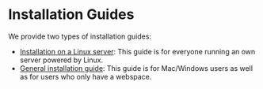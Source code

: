 # Installation Guides

We provide two types of installation guides:

* [Installation on a Linux server](installation_linux.md): This guide is for everyone running an own server powered by Linux. 
* [General installation guide](installation_general.md): This guide is for Mac/Windows users as well as for users who only have a webspace.